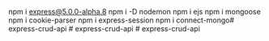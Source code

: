 npm i express@5.0.0-alpha.8
npm i -D nodemon
npm i ejs
npm i mongoose
npm i cookie-parser npm i express-session
npm i connect-mongo#   e x p r e s s - c r u d - a p i  
 #   e x p r e s s - c r u d - a p i  
 #   e x p r e s s - c r u d - a p i  
 